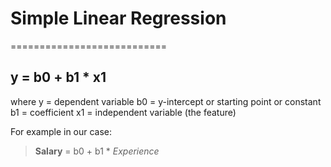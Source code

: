 # Simple Linear Regression
===========================

## y = b0 + b1 * x1

where y = dependent variable
b0 = y-intercept or starting point or constant
b1 = coefficient
x1 = independent variable (the feature)

For example in our case:
> **Salary** = b0 + b1 * _Experience_